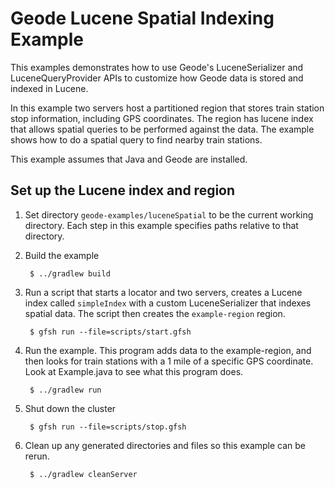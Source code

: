 <!--
Licensed to the Apache Software Foundation (ASF) under one or more
contributor license agreements.  See the NOTICE file distributed with
this work for additional information regarding copyright ownership.
The ASF licenses this file to You under the Apache License, Version 2.0
(the "License"); you may not use this file except in compliance with
the License.  You may obtain a copy of the License at

     http://www.apache.org/licenses/LICENSE-2.0

Unless required by applicable law or agreed to in writing, software
distributed under the License is distributed on an "AS IS" BASIS,
WITHOUT WARRANTIES OR CONDITIONS OF ANY KIND, either express or implied.
See the License for the specific language governing permissions and
limitations under the License.
-->

# Geode Lucene Spatial Indexing Example

This examples demonstrates how to use Geode's LuceneSerializer and LuceneQueryProvider APIs
to customize how Geode data is stored and indexed in Lucene.

In this example two servers host a partitioned region that stores train station stop information,
including GPS coordinates. The region has lucene index that allows spatial queries to be performed
against the data. The example shows how to do a spatial query to find nearby train stations.

This example assumes that Java and Geode are installed.

## Set up the Lucene index and region
1. Set directory ```geode-examples/luceneSpatial``` to be the
current working directory.
Each step in this example specifies paths relative to that directory.

2. Build the example

        $ ../gradlew build

3. Run a script that starts a locator and two servers, creates a Lucene index
called ```simpleIndex``` with a custom LuceneSerializer that indexes spatial data. The script
then creates the ```example-region``` region.

        $ gfsh run --file=scripts/start.gfsh

4. Run the example. This program adds data to the example-region, and then looks
for train stations with a 1 mile of a specific GPS coordinate. Look at Example.java to see
what this program does.


        $ ../gradlew run


5. Shut down the cluster

        $ gfsh run --file=scripts/stop.gfsh

6. Clean up any generated directories and files so this example can be rerun.
    
        $ ../gradlew cleanServer

